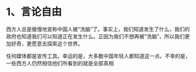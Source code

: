 # 1、言论自由

西方人总是傲慢地宣称中国人被“洗脑”了。事实上，我们知道发生了什么，我们的政府也知道我们可以知道正在发生什么。正因为我们不想再被“洗脑”，所以我们更加好奇，更愿意去探索这个世界。

任何媒体都是宣传工具。幸运的是，大多数中国年轻人都知道这一点。不幸的是，一些西方人仍然相信他们所看到的就是全部真相
